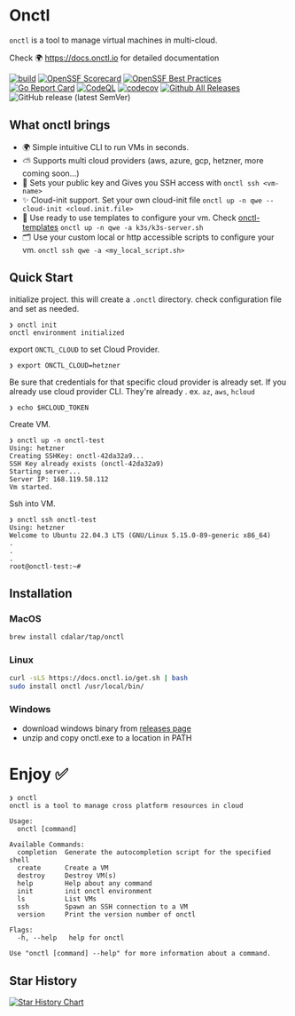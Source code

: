 # Onctl

`onctl` is a tool to manage virtual machines in multi-cloud. 

Check 🌍 https://docs.onctl.io for detailed documentation

[![build](https://github.com/cdalar/onctl/actions/workflows/build.yml/badge.svg)](https://github.com/cdalar/onctl/actions/workflows/build.yml)
[![OpenSSF Scorecard](https://api.scorecard.dev/projects/github.com/cdalar/onctl/badge)](https://scorecard.dev/viewer/?uri=github.com/cdalar/onctl)
[![OpenSSF Best Practices](https://www.bestpractices.dev/projects/10052/badge)](https://www.bestpractices.dev/projects/10052)
[![Go Report Card](https://goreportcard.com/badge/github.com/cdalar/onctl)](https://goreportcard.com/report/github.com/cdalar/onctl)
[![CodeQL](https://github.com/cdalar/onctl/actions/workflows/github-code-scanning/codeql/badge.svg)](https://github.com/cdalar/onctl/actions/workflows/github-code-scanning/codeql)
[![codecov](https://codecov.io/gh/cdalar/onctl/graph/badge.svg?token=7VU7H1II09)](https://codecov.io/gh/cdalar/onctl)
[![Github All Releases](https://img.shields.io/github/downloads/cdalar/onctl/total.svg)]()
![GitHub release (latest SemVer)](https://img.shields.io/github/v/release/cdalar/onctl?sort=semver)
<!-- [![Known Vulnerabilities](https://snyk.io/test/github/cdalar/onctl/main/badge.svg)](https://snyk.io/test/github/cdalar/onctl/main) -->

## What onctl brings 

- 🌍 Simple intuitive CLI to run VMs in seconds.  
- ⛅️ Supports multi cloud providers (aws, azure, gcp, hetzner, more coming soon...)
- 🚀 Sets your public key and Gives you SSH access with `onctl ssh <vm-name>`
- ✨ Cloud-init support. Set your own cloud-init file `onctl up -n qwe --cloud-init <cloud.init.file>`
- 🤖 Use ready to use templates to configure your vm. Check [onctl-templates](https://github.com/cdalar/onctl-templates) `onctl up -n qwe -a k3s/k3s-server.sh`
- 🗂️ Use your custom local or http accessible scripts to configure your vm. `onctl ssh qwe -a <my_local_script.sh>`
  
## Quick Start

initialize project. this will create a `.onctl` directory. check configuration file and set as needed.
```
❯ onctl init
onctl environment initialized
```

export `ONCTL_CLOUD` to set Cloud Provider. 
```
❯ export ONCTL_CLOUD=hetzner
```

Be sure that credentials for that specific cloud provider is already set. 
If you already use cloud provider CLI. They're already . ex. `az`, `aws`, `hcloud`
```
❯ echo $HCLOUD_TOKEN
```

Create VM.
```
❯ onctl up -n onctl-test
Using: hetzner
Creating SSHKey: onctl-42da32a9...
SSH Key already exists (onctl-42da32a9)
Starting server...
Server IP: 168.119.58.112
Vm started.
```

Ssh into VM.
```
❯ onctl ssh onctl-test
Using: hetzner
Welcome to Ubuntu 22.04.3 LTS (GNU/Linux 5.15.0-89-generic x86_64)
.
.
.
root@onctl-test:~# 
```

## Installation

### MacOS

```zsh
brew install cdalar/tap/onctl
```

### Linux

```bash
curl -sLS https://docs.onctl.io/get.sh | bash
sudo install onctl /usr/local/bin/
```

### Windows 

- download windows binary from [releases page](https://github.com/cdalar/onctl/releases)
- unzip and copy onctl.exe to a location in PATH

# Enjoy ✅

```
❯ onctl
onctl is a tool to manage cross platform resources in cloud

Usage:
  onctl [command]

Available Commands:
  completion  Generate the autocompletion script for the specified shell
  create      Create a VM
  destroy     Destroy VM(s)
  help        Help about any command
  init        init onctl environment
  ls          List VMs
  ssh         Spawn an SSH connection to a VM
  version     Print the version number of onctl

Flags:
  -h, --help   help for onctl

Use "onctl [command] --help" for more information about a command.
```

## Star History

[![Star History Chart](https://api.star-history.com/svg?repos=cdalar/onctl&type=Date)](https://star-history.com/#cdalar/onctl&Date)
